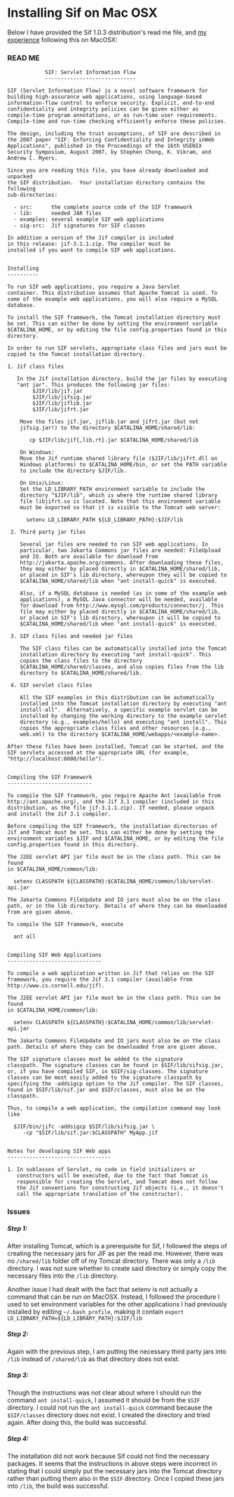 # Installing Sif on Mac OSX

Below I have provided the Sif 1.0.3 distribution's read me file, and [my experience](https://github.com/K33TY/Polyglot-Jif-Fabric-Stack/blob/master/Sif-On-MacOSX.md#issues) following this on MacOSX:

### READ ME

```
            SIF: Servlet Information Flow
            -----------------------------

SIF (Servlet Information Flow) is a novel software framework for
building high-assurance web applications, using language-based
information-flow control to enforce security. Explicit, end-to-end
confidentiality and integrity policies can be given either as
compile-time program annotations, or as run-time user requirements.
Compile-time and run-time checking efficiently enforce these policies.

The design, including the trust assumptions, of SIF are described in
the 2007 paper "SIF: Enforcing Confidentiality and Integrity inWeb
Applications", published in the Proceedings of the 16th USENIX
Security Symposium, August 2007, by Stephen Chong, K. Vikram, and
Andrew C. Myers.

Since you are reading this file, you have already downloaded and unpacked
the SIF distribution.  Your installation directory contains the following
sub-directories:

  - src:      the complete source code of the SIF framework
  - lib:      needed JAR files
  - examples: several example SIF web applications
  - sig-src:  Jif signatures for SIF classes
  
In addition a version of the Jif compiler is included 
in this release: jif-3.1.1.zip. The compiler must be
installed if you want to compile SIF web applications.


Installing
----------

To run SIF web applications, you require a Java Servlet
container. This distribution assumes that Apache Tomcat is used. To
some of the example web applications, you will also require a MySQL
database.

To install the SIF framework, the Tomcat installation directory must
be set. This can either be done by setting the environment variable
$CATALINA_HOME, or by editing the file config.properties found in this
directory.

In order to run SIF servlets, appropriate class files and jars must be
copied to the Tomcat installation directory.

1. Jif class files

   In the Jif installation directory, build the jar files by executing
   "ant jar". This produces the following jar files:
        $JIF/lib/jif.jar
        $JIF/lib/jifsig.jar
        $JIF/lib/jiflib.jar
        $JIF/lib/jifrt.jar

    Move the files jif.jar, jiflib.jar and jifrt.jar (but not
    jifsig.jar!) to the directory $CATALINA_HOME/shared/lib:

       cp $JIF/lib/jif{,lib,rt}.jar $CATALINA_HOME/shared/lib
    
    On Windows:    
    Move the Jif runtime shared library file ($JIF/lib/jifrt.dll on
    Windows platforms) to $CATALINA_HOME/bin, or set the PATH variable
    to include the directory $JIF/lib.

    On Unix/Linux:
    Set the LD_LIBRARY_PATH environment variable to include the
    directory "$JIF/lib", which is where the runtime shared library
    file libjifrt.so is located. Note that this environment variable
    must be exported so that it is visible to the Tomcat web server:

      setenv LD_LIBRARY_PATH ${LD_LIBRARY_PATH}:$JIF/lib
    
 2. Third party jar files

    Several jar files are needed to run SIF web applications. In
    particular, two Jakarta Commons jar files are needed: FileUpload
    and IO. Both are available for download from
    http://jakarta.apache.org/commons. After downloading these files,
    they may either by placed directly in $CATALINA_HOME/shared/lib,
    or placed in SIF's lib directory, whereupon they will be copied to
    $CATALINA_HOME/shared/lib when "ant install-quick" is executed.

    Also, if a MySQL database is needed (as in some of the example web
    applications), a MySQL Java connector will be needed, available
    for download from http://www.mysql.com/products/connector/j. This
    file may either by placed directly in $CATALINA_HOME/shared/lib,
    or placed in SIF's lib directory, whereupon it will be copied to
    $CATALINA_HOME/shared/lib when "ant install-quick" is executed.

 3. SIF class files and needed jar files

    The SIF class files can be automatically installed into the Tomcat
    installation directory by executing "ant install-quick". This
    copies the class files to the directory
    $CATALINA_HOME/shared/classes, and also copies files from the lib
    directory to $CATALINA_HOME/shared/lib.
    
 4. SIF servlet class files

    All the SIF examples in this distribution can be automatically
    installed into the Tomcat installation directory by executing "ant
    install-all".  Alternatively, a specific example servlet can be
    installed by changing the working directory to the example servlet
    directory (e.g., examples/hello) and executing "ant install". This
    copies the appropriate class files and other resources (e.g.,
    web.xml) to the directory $CATALINA_HOME/webapps/<example-name>.
    
After these files have been installed, Tomcat can be started, and the
SIF servlets accessed at the appropriate URL (for example,
"http://localhost:8080/hello").


Compiling the SIF Framework
---------------------------

To compile the SIF framework, you require Apache Ant (available from
http://ant.apache.org), and the Jif 3.1 compiler (included in this
distribution, as the file jif-3.1.1.zip). If needed, please unpack
and install the Jif 3.1 compiler.

Before compiling the SIF framework, the installation directories of
Jif and Tomcat must be set. This can either be done by setting the
environment variables $JIF and $CATALINA_HOME, or by editing the file
config.properties found in this directory.

The J2EE servlet API jar file must be in the class path. This can be found
in $CATALINA_HOME/common/lib:

  setenv CLASSPATH ${CLASSPATH}:$CATALINA_HOME/common/lib/servlet-api.jar

The Jakarta Commons FileUpdate and IO jars must also be on the class
path, or in the lib directory. Details of where they can be downloaded
from are given above.

To compile the SIF framework, execute

  ant all


Compiling SIF Web Applications
------------------------------

To compile a web application written in Jif that relies on the SIF
framework, you require the Jif 3.1 compiler (available from
http://www.cs.cornell.edu/jif).

The J2EE servlet API jar file must be in the class path. This can be found
in $CATALINA_HOME/common/lib:

  setenv CLASSPATH ${CLASSPATH}:$CATALINA_HOME/common/lib/servlet-api.jar

The Jakarta Commons FileUpdate and IO jars must also be on the class
path. Details of where they can be downloaded from are given above.

The SIF signature classes must be added to the signature
classpath. The signature classes can be found in $SIF/lib/sifsig.jar,
or, if you have compiled SIF, in $SIF/sig-classes. The signature
classes can be most easily added to the signature classpath by
specifying the -addsigcp option to the Jif compiler. The SIF classes,
found in $SIF/lib/sif.jar and $SIF/classes, must also be on the
classpath.

Thus, to compile a web application, the compilation command may look like

  $JIF/bin/jifc -addsigcp $SIF/lib/sifsig.jar \
     -cp "$SIF/lib/sif.jar:$CLASSPATH" MyApp.jif


Notes for developing SIF Web apps
---------------------------------

1. In sublasses of Servlet, no code in field initializers or
   constructors will be executed, due to the fact that Tomcat is
   responsible for creating the Servlet, and Tomcat does not follow
   the Jif conventions for constructing Jif objects (i.e., it doesn't
   call the appropriate translation of the constructor).
```

### Issues

##### Step 1:
After installing Tomcat, which is a prerequisite for Sif,  I followed the steps of creating the necessary jars for JIF as per the read me. However, there was no `/shared/lib` folder off of my Tomcat directory. There was only a `/lib` directory. I was not sure whether to create said directory or simply copy the necessary files into the `/lib` directory. 
  
Another issue I had dealt with the fact that setenv is not actually a command that can be run on MacOSX. Instead, I followed the procedure I used to set environment variables for the other applications I had previously installed by editing `~/.bash_profile`, making it contain `export LD_LIBRARY_PATH=${LD_LIBRARY_PATH}:$JIF/lib`

##### Step 2:
Again with the previous step, I am putting the necessary third party jars into `/lib` instead of `/shared/lib` as that directory does not exist.

##### Step 3:
Though the instructions was not clear about where I should run the command `ant install-quick`, I assumed it should be from the `$SIF` directory. I could not run the `ant install-quick` command because the `$SIF/classes` directory does not exist. I created the directory and tried again. After doing this, the build was successful.

##### Step 4:
The installation did not work because Sif could not find the necessary packages. It seems that the instructions in above steps were incorrect in stating that I could simply put the necessary jars into the Tomcat directory rather than putting them also in the `$SIF` directory. Once I copied these jars into `/lib`, the build was successful.
